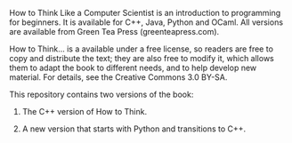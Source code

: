 How to Think Like a Computer Scientist is an introduction to programming for beginners.  It is available for C++, Java, Python and OCaml.  All versions are available from Green Tea Press (greenteapress.com).

How to Think... is a available under a free license, so readers are free to copy and distribute the text; they are also free to modify it, which allows them to adapt the book to different needs, and to help develop new material.  For details, see the Creative Commons 3.0 BY-SA.

This repository contains two versions of the book:

1) The C++ version of How to Think.

2) A new version that starts with Python and transitions to C++.